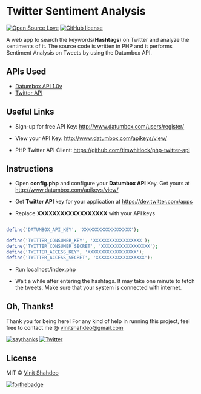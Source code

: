 # Twitter Sentiment Analysis

[![Open Source Love](https://badges.frapsoft.com/os/v1/open-source.svg?v=103)](https://github.com/vinitshahdeo/) 
[![GitHub license](https://img.shields.io/github/license/vinitshahdeo/TwitterSentimentAnalysis.svg)](https://github.com/vinitshahdeo/TwitterSentimentAnalysis/blob/master/LICENSE)


A web app to search the keywords(**Hashtags**) on Twitter and analyze the sentiments of it. The source code is written in PHP and it performs Sentiment Analysis on Tweets by using the Datumbox API.

## APIs Used

- [Datumbox API 1.0v](http://www.datumbox.com/users/register/)
- [Twitter API](https://dev.twitter.com/apps)

## Useful Links

- Sign-up for free API Key: http://www.datumbox.com/users/register/

- View your API Key: http://www.datumbox.com/apikeys/view/

- PHP Twitter API Client: https://github.com/timwhitlock/php-twitter-api


## Instructions

 - Open **config.php** and configure your **Datumbox API** Key. Get yours at http://www.datumbox.com/apikeys/view/ 
 
 - Get **Twitter API** key for your application at https://dev.twitter.com/apps
 
 - Replace **XXXXXXXXXXXXXXXXXX** with your API keys

```php

define('DATUMBOX_API_KEY', 'XXXXXXXXXXXXXXXXXX');

define('TWITTER_CONSUMER_KEY', 'XXXXXXXXXXXXXXXXXX');
define('TWITTER_CONSUMER_SECRET', 'XXXXXXXXXXXXXXXXXX');
define('TWITTER_ACCESS_KEY', 'XXXXXXXXXXXXXXXXXX');
define('TWITTER_ACCESS_SECRET', 'XXXXXXXXXXXXXXXXXX'); 

```

 - Run localhost/index.php
 
 - Wait a while after entering the hashtags. It may take one minute to fetch the tweets. Make sure that your system is connected with internet.
 
## Oh, Thanks!

Thank you for being here!
For any kind of help in running this project, feel free to contact me @ [vinitshahdeo@gmail.com](https://mail.google.com/mail/)

[![saythanks](https://img.shields.io/badge/say-thanks-ff69b4.svg)](https://facebook.com/vinit.shahdeo) 
[![Twitter](https://img.shields.io/twitter/url/https/github.com/vinitshahdeo/TwitterSentimentAnalysis.svg?style=social)](https://twitter.com/intent/tweet?text=Twitter%20Sentiment%20Analysis%20by%20@Vinit_Shahdeo%20:&url=https%3A%2F%2Fgithub.com%2Fvinitshahdeo%2FTwitterSentimentAnalysis)

 
## License

MIT &copy; [Vinit Shahdeo](https://github.com/vinitshahdeo/)

[![forthebadge](https://forthebadge.com/images/badges/built-with-love.svg)](https://github.com/vinitshahdeo)
